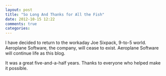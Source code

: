 ```yaml
---
layout: post
title: "So Long And Thanks for All the Fish"
date: 2012-10-15 12:22
comments: true
categories:
---
```

I have decided to return to the workaday Joe Sixpack, 9-to-5 world.
Aeroplane Software, the company, will cease to exist. Aeroplane Software
will continue life as this blog.

It was a great five-and-a-half years. Thanks to everyone who helped make
it possible.
